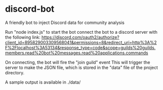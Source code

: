 # discord-bot
A friendly bot to inject Discord data for community analysis

Run "node index.js" to start the bot
connect the bot to a discord server with the following link:
https://discord.com/oauth2/authorize?client_id=895829003309568041&permissions=8&redirect_uri=http%3A%2F%2Flocalhost%3A53134&response_type=code&scope=guilds%20guilds.members.read%20bot%20messages.read%20applications.commands

On connecting, the bot will fire the "join guild" event
This will trigger the server to make the JSON file, which is stored in the "data" file of the project directory.

A sample output is available in ./data/
